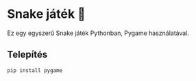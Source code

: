 # Snake játék 🐍

Ez egy egyszerű Snake játék Pythonban, Pygame használatával.

## Telepítés

```bash
pip install pygame
